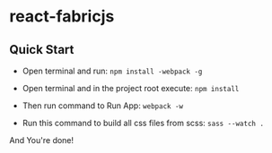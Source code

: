# react-fabricjs

## Quick Start
- Open terminal and run:
	`npm install -webpack -g`

- Open terminal and in the project root execute:
	`npm install`

- Then run command to Run App:
	`webpack -w`


- Run this command to build all css files from scss:
	`sass --watch .`

And You're done!